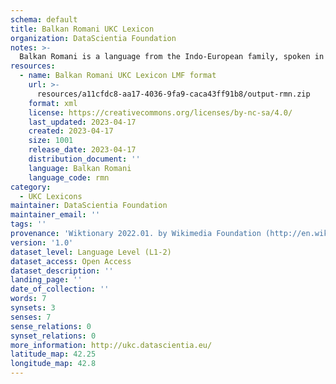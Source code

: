 ```yaml
---
schema: default
title: Balkan Romani UKC Lexicon
organization: DataScientia Foundation
notes: >-
  Balkan Romani is a language from the Indo-European family, spoken in Eurasia. The UKC Lexicon of Balkan Romani is represented as a lexico-semantic network. It consists of words, word senses, synsets, as well as sense-level and synset-level relationships.
resources:
  - name: Balkan Romani UKC Lexicon LMF format
    url: >-
      resources/a11cfdc8-aa17-4036-9fa9-caca43ff91b8/output-rmn.zip
    format: xml
    license: https://creativecommons.org/licenses/by-nc-sa/4.0/
    last_updated: 2023-04-17
    created: 2023-04-17
    size: 1001
    release_date: 2023-04-17
    distribution_document: ''
    language: Balkan Romani
    language_code: rmn
category:
  - UKC Lexicons
maintainer: DataScientia Foundation
maintainer_email: ''
tags: ''
provenance: 'Wiktionary 2022.01. by Wikimedia Foundation (http://en.wiktionary.org); Princeton WordNet 2.1 by Princeton University (https://wordnet.princeton.edu)'
version: '1.0'
dataset_level: Language Level (L1-2)
dataset_access: Open Access
dataset_description: ''
landing_page: ''
date_of_collection: ''
words: 7
synsets: 3
senses: 7
sense_relations: 0
synset_relations: 0
more_information: http://ukc.datascientia.eu/
latitude_map: 42.25
longitude_map: 42.8
---
```

